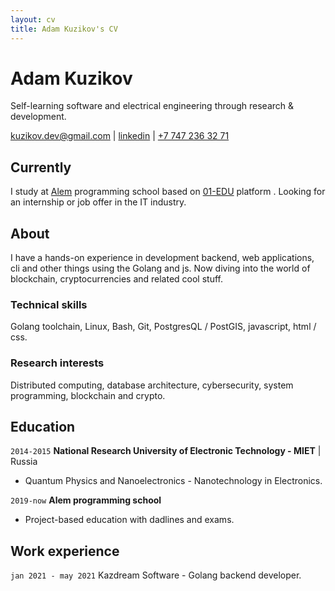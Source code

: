 ```yaml
---
layout: cv
title: Adam Kuzikov's CV
---
```

# Adam Kuzikov
Self-learning software and electrical engineering through research & development.

<div id="webaddress">
<a href="kuzikov.dev@gmail.com">kuzikov.dev@gmail.com</a>
| <a href="https://linkedin.com/in/kuzikov-dev">linkedin</a> | <a href="tel:+77472363271">+7 747 236 32 71</a>
</div>


## Currently

I study at [Alem](https://alem.school) programming school based on [01-EDU](https://01-edu.org) platform . Looking for an internship or job offer in the IT industry.


## About

I have a hands-on experience in development backend, web applications, cli and other things using the Golang and js.
Now diving into the world of blockchain, cryptocurrencies and related cool stuff.


### Technical skills

Golang toolchain, Linux, Bash, Git, PostgresQL / PostGIS, javascript, html / css.


### Research interests

Distributed computing, database architecture, cybersecurity, system programming, blockchain and crypto.


## Education

`2014-2015`
__National Research University of Electronic Technology - MIET__ | Russia

- Quantum Physics and Nanoelectronics - Nanotechnology in
 Electronics.

`2019-now`
__Alem programming school__

- Project-based education with dadlines and exams.


## Work experience

`jan 2021 - may 2021`
Kazdream Software - Golang backend developer.



<!-- ### Footer

Last updated: Dec 2020 -->

